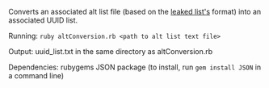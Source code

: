 Converts an associated alt list file (based on the [leaked list's](http://pastebin.com/x53zLgfY) format) into an associated UUID list.

Running:
`ruby altConversion.rb <path to alt list text file>`

Output:
uuid_list.txt in the same directory as altConversion.rb

Dependencies:
rubygems
JSON package (to install, run `gem install JSON` in a command line)